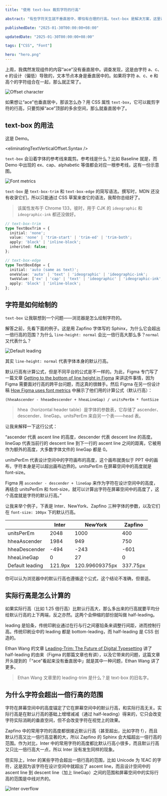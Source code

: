```yaml
---
title: "使用 text-box 裁剪字符的行高"

abstract: "有些字符天生就不垂直居中，哪怕有合理的行高。text-box 是解决方案，这里讲它，和它背后的「行高」。"

publishedDate: "2025-01-30T00:00:00+08:00"

updatedDate: "2025-01-30T00:00:00+08:00"

tags: ["CSS", "Font"]

hero: "hero.png"
---
```


上周，我偶然发现组件的内容“ace”没有垂直居中。调查发现，这是由字符 a、c、e 的设计（偏低）导致的，文本节点本身是垂直居中的。如果将字符 a、c、e 和高个的字符组合在一起，那么就正常了。

![Offset character](./img/offset-character.png)

如果想让“ace”也垂直居中，那该怎么办？用 CSS 属性 `text-box`，它可以裁剪字符的行高，只要剪掉“ace”顶部的多余空间，那么就垂直居中了。

## text-box 的用法

这是 Demo。

<eliminatingTextVerticalOffset.Syntax />

`text-box` 会沿着字体的参考线来裁剪。参考线是什么？比如 Baseline 就是，而 Demo 中出现的 ex、cap、alphabetic 等值都会对应一根参考线，这有一份示意图。

![Font metrics](./img/font-metrics.png)

`text-box` 是 `text-box-trim` 和 `text-box-edge` 的简写语法。撰写时，MDN 还没有收录它们，所以只能通过 CSS 草案来查它的语法，我帮你总结好了。

> 该属性发布于 Chrome 133，彼时，用于 CJK 的 `ideographic` 和 `ideographic-ink` 都还没做好。

```ts
// text-box-trim
type TextBoxTrim = {
  initial: 'none';
  value: 'none' | 'trim-start' | 'trim-ed' | 'trim-both';
  apply: 'block' | 'inline-block';
  inherited: false;
};

// text-box-edge
type TextBoxEdge = {
  initial: 'auto (same as text)';
  oneValue: 'auto' | 'text' | 'ideographic' | 'ideographic-ink';
  twoValue: ['ex' | 'cap' | 'text' | 'ideographic' | 'ideographic-ink', 'text' | 'alphabetic' | 'ideographic' | 'ideographic-ink'];
  apply: 'block' | 'inline-block';
};
```

## 字符是如何绘制的

`text-box` 让我联想到一个问题——浏览器是怎么绘制字符的。

解答之前，先看下面的例子。这是用 Zapfino 字体写的 Sphinx，为什么它会超出一倍行高的范围？为什么 `line-height: normal` 会比一倍行高大那么多？`normal` 又代表什么？

![Default leading](./img/default-leading.png)

其实 `line-height: normal` 代表字体本身的默认行高。

默认行高有计算公式，但是不同平台的公式是不一样的。为此，Figma 专门写了一篇文章 [Getting to the bottom of line height in Figma](https://www.figma.com/blog/line-height-changes/) 来讲这件事情，因为 Figma 需要面对行高的跨平台问题，而这真的很棘手。然后 Figma 在另一份设计稿 [How Figma uses font metrics](https://www.figma.com/community/file/838187493478834415) 中展示了他们用的计算公式（默认行高）：

```
(hheaAscender - hheaeDescender + hheaLineGap) / unitsPerEm * fontSize
```

> hhea（horizontal header table）是字体的参数表，它存储了 ascender、descender、lineGap。unitsPerEm 来自另一个表——head 表。

让我来解释一下这行公式：

“ascender 代表 ascent line 的高度，descender 代表 descent line 的高度。lineGap 代表当前行的 descent line 到下一行的 ascent line 之间的距离，它被用作为额外的高度，大多数字体文件的 lineGap 都是 0。

unitsPerEm 代表设计空间中的字符画布的高度，这个画布就类似于 PPT 中的画布，字符本身是可以超出画布边界的。unitsPerEm 在屏幕空间中的高度就是 font-size。

Figma 用 `ascender - descender + lineGap` 来作为字符在设计空间中的高度，再结合 unitsPerEm 和 font-size，就可以计算出字符在屏幕空间中的高度了，这个高度就是字符的默认行高。”

让我来举个例子，下表是 Inter、NewYork、Zapfino 三种字体的参数，以及它们在 `font-size: 100px` 下的默认行高。

|                 | Inter   | NewYork        | Zapfino  |
| --------------- | ------- | -------------- | -------- |
| unitsPerEm      | 2048    | 1000           | 400      |
| hheaAscender    | 1984    | 949            | 750      |
| hheaDescender   | -494    | -243           | -601     |
| hheaLineGap     | 0       | 27             | 0        |
| Default leading | 121.9px | 120.99609375px | 337.75px |

你可以认为浏览器中的默认行高也遵循这个公式，这个结论不准确，但普适。

## 实际行高是怎么计算的

如果实际行高（比如 1.25 倍行高）比默认行高大，那么多出来的行高就要平均分给默认行高的上下两端，反之亦然。这两个会伸缩的部份就叫做 half-leading。

leading 是铅条，传统印刷业通过在行与行之间塞铅条来调整行间距，进而控制行高。传统印刷业中的 leading 都是 bottom-leading，而 half-leading 是 CSS 创造的。

Ethan Wang 的文章 [Leading-Trim: The Future of Digital Typesetting](https://medium.com/microsoft-design/leading-trim-the-future-of-digital-typesetting-d082d84b202) 讲了 half-leading 的由来（Figma 的那篇文章也有讲），以及它带来的问题，这篇文章开头提到的「“ace”看起来没有垂直居中」就是其中一种问题，Ethan Wang 讲了更多。

> Ethan Wang 文章里的 leading-trim 是什么？是 text-box 的旧名字。

## 为什么字符会超出一倍行高的范围

字符在屏幕空间中的高度锚定了它在屏幕空间中的默认行高，和实际行高无关。实际行高是在默认行高的基础上增增减减（通过 half-leading）得来的，它只会改变字符实际消耗的垂直空间，但不会改变字符在视觉上的效果。

Zapfino 中的常用字符的高度都很接近默认行高（甚至超出，比如字符 f），而且默认行高又比一倍行高显著的大，所以 Zapfino 的 Sphinx 会大幅超出一倍行高的范围。作为对比，Inter 中的常用字符的高度都比默认行高小很多，而且默认行高又只比一倍行高大一点，所以 Inter 没有发生同样的现象。

但实际上，Inter 的某些字符会超出一倍行高的范围，比如 Unicode 为 1EAC 的字符，这是因为该字符在设计空间中就超出了 ascent line，而且设计空间中的 ascent line 到 descent line（加上 lineGap）之间的范围和屏幕空间中的实际行高的范围是中线对齐的。

![Inter overflow](./img/inter-overflow.png)
